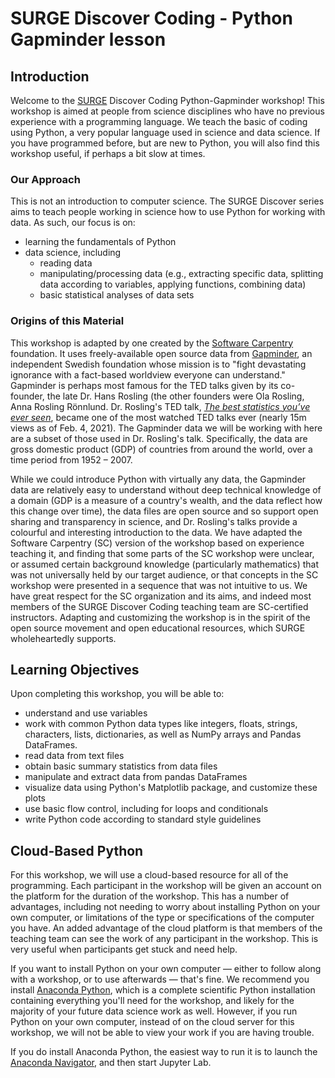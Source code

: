 # SURGE Discover Coding - Python Gapminder lesson

## Introduction

Welcome to the [SURGE](https://surgeinnovation.ca) Discover Coding Python-Gapminder workshop! This workshop is aimed at people from science disciplines who have no previous experience with a programming language. We teach the basic of coding using Python, a very popular language used in science and data science. If you have programmed before, but are new to Python, you will also find this workshop useful, if perhaps a bit slow at times. 

### Our Approach

This is not an introduction to computer science. The SURGE Discover series aims to teach people working in science how to use Python for working with data. As such, our focus is on:
- learning the fundamentals of Python
- data science, including
    - reading data
    - manipulating/processing data (e.g., extracting specific data, splitting data according to variables, applying functions, combining data)
    - basic statistical analyses of data sets

### Origins of this Material

This workshop is adapted by one created by the [Software Carpentry](http://swcarpentry.github.io/python-novice-gapminder/index.html) foundation. It uses freely-available open source data from [Gapminder](https://www.gapminder.org), an independent Swedish foundation whose mission is to "fight devastating ignorance with a fact-based worldview everyone can understand." Gapminder is perhaps most famous for the TED talks given by its co-founder, the late Dr. Hans Rosling (the other founders were Ola Rosling, Anna Rosling Rönnlund. Dr. Rosling's TED talk, [*The best statistics you’ve ever seen*](https://www.ted.com/talks/hans_rosling_the_best_stats_you_ve_ever_seen?language=en), became one of the most watched TED talks ever (nearly 15m views as of Feb. 4, 2021). The Gapminder data we will be working with here are a subset of those used in Dr. Rosling's talk. Specifically, the data are gross domestic product (GDP) of countries from around the world, over a time period from 1952 – 2007. 

While we could introduce Python with virtually any data, the Gapminder data are relatively easy to understand without deep technical knowledge of a domain (GDP is a measure of a country's wealth, and the data reflect how this change over time), the data files are open source and so support open sharing and transparency in science, and Dr. Rosling's talks provide a colourful and interesting introduction to the data. We have adapted the Software Carpentry (SC) version of the workshop based on experience teaching it, and finding that some parts of the SC workshop were unclear, or assumed certain background knowledge (particularly mathematics) that was not universally held by our target audience, or that concepts in the SC workshop were presented in a sequence that was not intuitive to us. We have great respect for the SC organization and its aims, and indeed most members of the SURGE Discover Coding teaching team are SC-certified instructors. Adapting and customizing the workshop is in the spirit of the open source movement and open educational resources, which SURGE wholeheartedly supports.

## Learning Objectives

Upon completing this workshop, you will be able to:
- understand and use variables
- work with common Python data types like integers, floats, strings, characters, lists, dictionaries, as well as NumPy arrays and Pandas DataFrames.
- read data from text files
- obtain basic summary statistics from data files
- manipulate and extract data from pandas DataFrames
- visualize data using Python's Matplotlib package, and customize these plots
- use basic flow control, including for loops and conditionals
- write Python code according to standard style guidelines

## Cloud-Based Python

For this workshop, we will use a cloud-based resource for all of the programming. Each participant in the workshop will be given an account on the platform for the duration of the workshop. This has a number of advantages, including not needing to worry about installing Python on your own computer, or limitations of the type or specifications of the computer you have. An added advantage of the cloud platform is that members of the teaching team can see the work of any participant in the workshop. This is very useful when participants get stuck and need help.

If you want to install Python on your own computer — either to follow along with a workshop, or to use afterwards — that's fine. We recommend you install [Anaconda Python](https://www.anaconda.com/products/individual), which is a complete scientific Python installation containing everything you'll need for the workshop, and likely for the majority of your future data science work as well. However, if you run Python on your own computer, instead of on the cloud server for this workshop, we will not be able to view your work if you are having trouble. 

If you do install Anaconda Python, the easiest way to run it is to launch the [Anaconda Navigator](https://docs.anaconda.com/anaconda/navigator/), and then start Jupyter Lab.


```python

```
